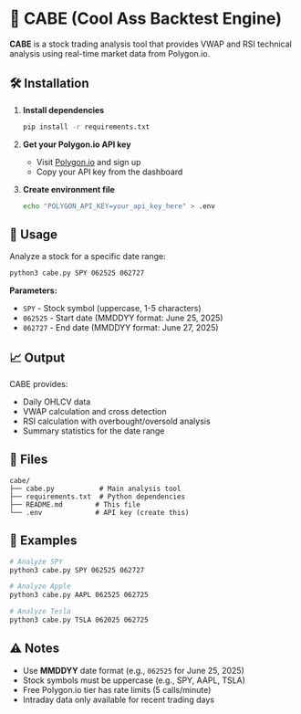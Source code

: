 # 🚀 CABE (Cool Ass Backtest Engine)

**CABE** is a stock trading analysis tool that provides VWAP and RSI technical analysis using real-time market data from Polygon.io.

## 🛠️ Installation

1. **Install dependencies**
   ```bash
   pip install -r requirements.txt
   ```

2. **Get your Polygon.io API key**
   - Visit [Polygon.io](https://polygon.io/) and sign up
   - Copy your API key from the dashboard

3. **Create environment file**
   ```bash
   echo "POLYGON_API_KEY=your_api_key_here" > .env
   ```

## 🚀 Usage

Analyze a stock for a specific date range:

```bash
python3 cabe.py SPY 062525 062727
```

**Parameters:**
- `SPY` - Stock symbol (uppercase, 1-5 characters)
- `062525` - Start date (MMDDYY format: June 25, 2025)
- `062727` - End date (MMDDYY format: June 27, 2025)

## 📈 Output

CABE provides:
- Daily OHLCV data
- VWAP calculation and cross detection
- RSI calculation with overbought/oversold analysis
- Summary statistics for the date range

## 📁 Files

```
cabe/
├── cabe.py           # Main analysis tool
├── requirements.txt  # Python dependencies
├── README.md        # This file
└── .env             # API key (create this)
```

## 🧪 Examples

```bash
# Analyze SPY
python3 cabe.py SPY 062525 062727

# Analyze Apple
python3 cabe.py AAPL 062525 062725

# Analyze Tesla
python3 cabe.py TSLA 062025 062725
```

## ⚠️ Notes

- Use **MMDDYY** date format (e.g., `062525` for June 25, 2025)
- Stock symbols must be uppercase (e.g., SPY, AAPL, TSLA)
- Free Polygon.io tier has rate limits (5 calls/minute)
- Intraday data only available for recent trading days
